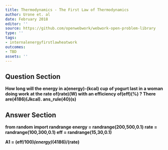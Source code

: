 ```yaml
---
title: Thermodynamics - The First Law of Thermodynamics
author: Urone et. al
date: February 2018
editor: ''
source: https://github.com/openwebwork/webwork-open-problem-library
type: ''
tags:
- internalenergyfirstlawheatwork
outcomes:
- TBD
assets: ''
---
```


## Question Section 

<b>
How long will the energy in a(energy)-(kcal) cup of yogurt last in a woman doing work at the rate of(rate)(W) with an efficiency of(eff)(%) ? There are(4186)(Jkcal).
ans_rule(40)(s)


## Answer Section

from random import randrange
energy = randrange(200,500,0.1)
rate = randrange(100,300,0.1)
eff = randrange(15,30,0.1)

A1 = (eff/100)*(energy)*(4186)/(rate)